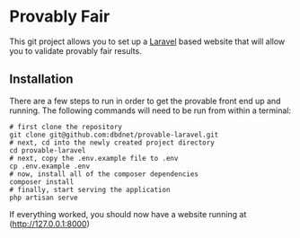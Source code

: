 # Provably Fair

This git project allows you to set up a [Laravel](https://laravel.com) based website that will allow you to validate provably fair results.

## Installation

There are a few steps to run in order to get the provable front end up and running. The following commands will need to be run from within a terminal:

```
# first clone the repository
git clone git@github.com:dbdnet/provable-laravel.git
# next, cd into the newly created project directory
cd provable-laravel
# next, copy the .env.example file to .env
cp .env.example .env
# now, install all of the composer dependencies
composer install
# finally, start serving the application
php artisan serve
```

If everything worked, you should now have a website running at (http://127.0.0.1:8000)



